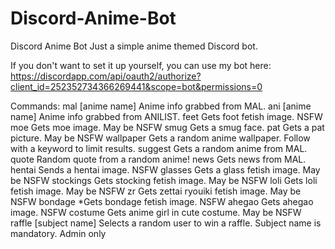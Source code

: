 # Discord-Anime-Bot
Discord Anime Bot
Just a simple anime themed Discord bot. 

If you don't want to set it up yourself, you can use my bot here:
https://discordapp.com/api/oauth2/authorize?client_id=252352734366269441&scope=bot&permissions=0

Commands: 
mal [anime name] Anime info grabbed from MAL.
ani [anime name] Anime info grabbed from ANILIST.
feet Gets foot fetish image. NSFW 
moe Gets moe image. May be NSFW 
smug Gets a smug face. 
pat Gets a pat picture. May be NSFW 
wallpaper Gets a random anime wallpaper. Follow with a keyword to limit results. 
suggest Gets a random anime from MAL. 
quote Random quote from a random anime! 
news Gets news from MAL. 
hentai Sends a hentai image. NSFW 
glasses Gets a glass fetish image. May be NSFW 
stockings Gets stocking fetish image. May be NSFW 
loli Gets loli fetish image. May be NSFW 
zr Gets zettai ryouiki fetish image. May be NSFW 
bondage *Gets bondage fetish image. NSFW 
ahegao Gets ahegao image. NSFW 
costume Gets anime girl in cute costume. May be NSFW 
raffle [subject name] Selects a random user to win a raffle. Subject name is mandatory. Admin only
